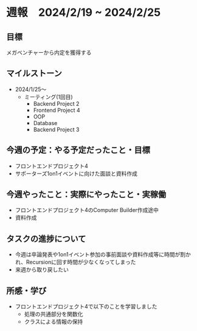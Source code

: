 # 週報　2024/2/19 ~ 2024/2/25

## 目標
メガベンチャーから内定を獲得する

## マイルストーン
- 2024/1/25〜
  - ミーティング(1回目)
    - Backend Project 2
    - Frontend Project 4
    - OOP
    - Database
    - Backend Project 3

## 今週の予定：やる予定だったこと・目標
- フロントエンドプロジェクト4
- サポーターズ1on1イベントに向けた面談と資料作成

## 今週やったこと：実際にやったこと・実稼働
- フロントエンドプロジェクト4のComputer Builder作成途中
- 資料作成

## タスクの進捗について
- 今週は卒論発表や1on1イベント参加の事前面談や資料作成等に時間が割かれ、Recursionに回す時間が少なくなってしまった
- 来週から取り戻したい


## 所感・学び
- フロントエンドプロジェクト4で以下のことを学習しました
  - 処理の共通部分を関数化
  - クラスによる情報の保持
